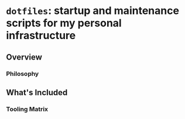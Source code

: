 # `dotfiles`: startup and maintenance scripts for my personal infrastructure

## Overview

### Philosophy

## What's Included

### Tooling Matrix
